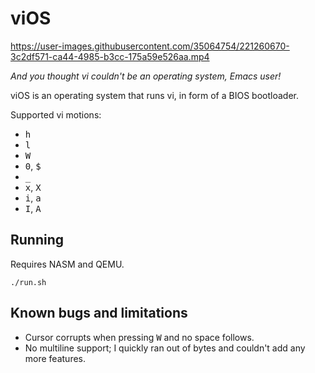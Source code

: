 # viOS

https://user-images.githubusercontent.com/35064754/221260670-3c2df571-ca44-4985-b3cc-175a59e526aa.mp4

*And you thought vi couldn't be an operating system, Emacs user!*

viOS is an operating system that runs vi, in form of a BIOS bootloader.

Supported vi motions:

* <kbd>h</kbd>
* <kbd>l</kbd>
* <kbd>W</kbd>
* <kbd>0</kbd>, <kbd>$</kbd>
* <kbd>_</kbd>
* <kbd>x</kbd>, <kbd>X</kbd>
* <kbd>i</kbd>, <kbd>a</kbd>
* <kbd>I</kbd>, <kbd>A</kbd>

## Running

Requires NASM and QEMU.

```
./run.sh
```

## Known bugs and limitations

* Cursor corrupts when pressing <kbd>W</kbd> and no space follows.
* No multiline support; I quickly ran out of bytes and couldn't add any more features.
